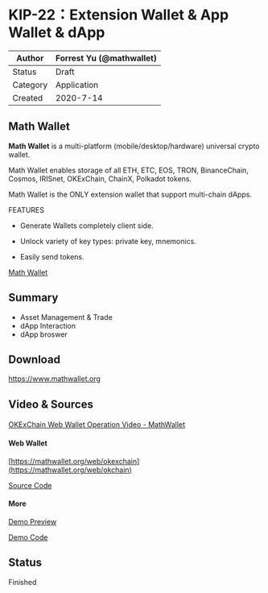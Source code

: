 # KIP-22：Extension Wallet & App Wallet & dApp 

| Author   | Forrest Yu (@mathwallet) |
| -------- | ------------------------ |
| Status   | Draft                    |
| Category | Application              |
| Created  | 2020-7-14                |

## Math Wallet

**Math Wallet** is a multi-platform (mobile/desktop/hardware) universal crypto wallet.

Math Wallet enables storage of all ETH, ETC, EOS, TRON, BinanceChain, Cosmos, IRISnet, OKExChain, ChainX, Polkadot tokens.

Math Wallet is the ONLY extension wallet that support multi-chain dApps.

FEATURES

- Generate Wallets completely client side.

- Unlock variety of key types: private key, mnemonics.

- Easily send tokens. 

[Math Wallet](https://www.mathwallet.org)

## Summary

- Asset Management & Trade
- dApp Interaction
- dApp broswer

## Download
https://www.mathwallet.org

## Video & Sources
####
[OKExChain Web Wallet Operation Video - MathWallet](https://youtu.be/fyslU4Bc0xY)

#### Web Wallet
[https://mathwallet.org/web/okexchain](https://mathwallet.org/web/okchain) 

[Source Code](https://github.com/mathwallet/math-okchain-web-wallet)

#### More
[Demo Preview](https://developer.mathwallet.org/okchain) 

[Demo Code](https://github.com/mathwallet/math-okexchain-js)

## Status
Finished
